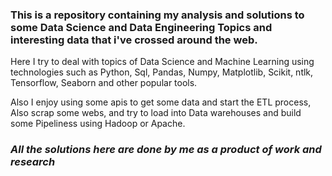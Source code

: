 
### This is a repository containing my analysis and solutions to some Data Science and Data Engineering Topics and interesting data that i've crossed around the web. 

Here I try to deal with topics of Data Science and Machine Learning using technologies such as Python, Sql, Pandas, Numpy, Matplotlib, Scikit, ntlk, Tensorflow, Seaborn and other popular tools.

Also I enjoy using some apis to get some data and start the ETL process, Also scrap some webs, and try to load into Data warehouses and build some Pipeliness using Hadoop or Apache.




### *All the solutions here are done by me as a product of work and research*
